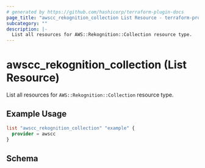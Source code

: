 ```yaml
---
# generated by https://github.com/hashicorp/terraform-plugin-docs
page_title: "awscc_rekognition_collection List Resource - terraform-provider-awscc"
subcategory: ""
description: |-
  List all resources for AWS::Rekognition::Collection resource type.
---
```


# awscc_rekognition_collection (List Resource)

List all resources for `AWS::Rekognition::Collection` resource type.

## Example Usage

```terraform
list "awscc_rekognition_collection" "example" {
  provider = awscc
}
```

<!-- schema generated by tfplugindocs -->
## Schema
